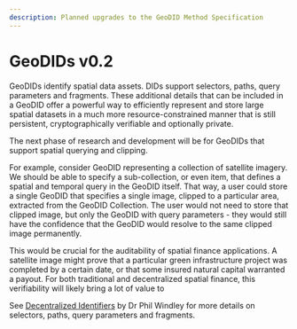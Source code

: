 ```yaml
---
description: Planned upgrades to the GeoDID Method Specification
---
```


# GeoDIDs v0.2

GeoDIDs identify spatial data assets. DIDs support selectors, paths, query parameters and fragments. These additional details that can be included in a GeoDID offer a powerful way to efficiently represent and store large spatial datasets in a much more resource-constrained manner that is still persistent, cryptographically verifiable and optionally private.

The next phase of research and development will be for GeoDIDs that support spatial querying and clipping. 

For example, consider GeoDID representing a collection of satellite imagery. We should be able to specify a sub-collection, or even item, that defines a spatial and temporal query in the GeoDID itself. That way, a user could store a single GeoDID that specifies a single image, clipped to a particular area, extracted from the GeoDID Collection. The user would not need to store that clipped image, but only the GeoDID with query parameters - they would still have the confidence that the GeoDID would resolve to the same clipped image permanently. 

This would be crucial for the auditability of spatial finance applications. A satellite image might prove that a particular green infrastructure project was completed by a certain date, or that some insured natural capital warranted a payout. For both traditional and decentralized spatial finance, this verifiability will likely bring a lot of value to 

See [Decentralized Identifiers](https://www.windley.com/archives/2019/02/decentralized_identifiers.shtml) by Dr Phil Windley for more details on selectors, paths, query parameters and fragments.

